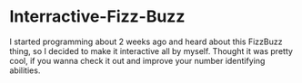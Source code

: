 # Interractive-Fizz-Buzz
I started programming about 2 weeks ago and heard about this FizzBuzz thing, so I decided to make it interactive all by myself. Thought it was pretty cool, if you wanna check it out and improve your number identifying abilities.

